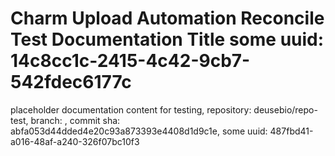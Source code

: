 # Charm Upload Automation Reconcile Test Documentation Title some uuid: 14c8cc1c-2415-4c42-9cb7-542fdec6177c
 placeholder documentation content for testing,  repository: deusebio/repo-test,  branch: ,  commit sha: abfa053d44dded4e20c93a873393e4408d1d9c1e,  some uuid: 487fbd41-a016-48af-a240-326f07bc10f3
